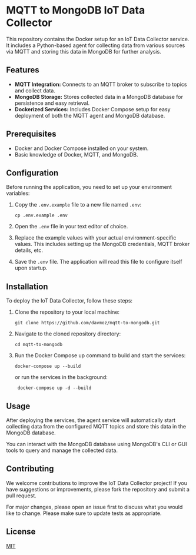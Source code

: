# MQTT to MongoDB IoT Data Collector

This repository contains the Docker setup for an IoT Data Collector service. It includes a Python-based agent for collecting data from various sources via MQTT and storing this data in MongoDB for further analysis.

## Features

- **MQTT Integration:** Connects to an MQTT broker to subscribe to topics and collect data.
- **MongoDB Storage:** Stores collected data in a MongoDB database for persistence and easy retrieval.
- **Dockerized Services:** Includes Docker Compose setup for easy deployment of both the MQTT agent and MongoDB database.

## Prerequisites

- Docker and Docker Compose installed on your system.
- Basic knowledge of Docker, MQTT, and MongoDB.

## Configuration

Before running the application, you need to set up your environment variables:

1. Copy the `.env.example` file to a new file named `.env`:

   ```
   cp .env.example .env
   ```

2. Open the `.env` file in your text editor of choice.

3. Replace the example values with your actual environment-specific values. This includes setting up the MongoDB credentials, MQTT broker details, etc.

4. Save the `.env` file. The application will read this file to configure itself upon startup.

## Installation

To deploy the IoT Data Collector, follow these steps:

1. Clone the repository to your local machine:
   ```
   git clone https://github.com/davmoz/mqtt-to-mongodb.git
   ```
2. Navigate to the cloned repository directory:
   ```
   cd mqtt-to-mongodb
   ```
3. Run the Docker Compose up command to build and start the services:
   ```
   docker-compose up --build
   ```
   or run the services in the background:
   ```
    docker-compose up -d --build
   ```

## Usage

After deploying the services, the agent service will automatically start collecting data from the configured MQTT topics and store this data in the MongoDB database.

You can interact with the MongoDB database using MongoDB's CLI or GUI tools to query and manage the collected data.

## Contributing

We welcome contributions to improve the IoT Data Collector project! If you have suggestions or improvements, please fork the repository and submit a pull request.

For major changes, please open an issue first to discuss what you would like to change. Please make sure to update tests as appropriate.

## License

[MIT](https://choosealicense.com/licenses/mit/)
